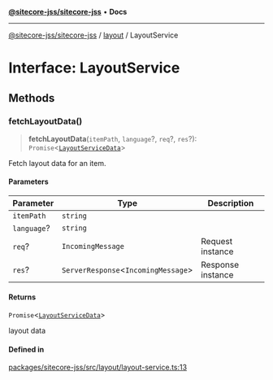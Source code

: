 [**@sitecore-jss/sitecore-jss**](../../README.md) • **Docs**

***

[@sitecore-jss/sitecore-jss](../../README.md) / [layout](../README.md) / LayoutService

# Interface: LayoutService

## Methods

### fetchLayoutData()

> **fetchLayoutData**(`itemPath`, `language`?, `req`?, `res`?): `Promise`\<[`LayoutServiceData`](LayoutServiceData.md)\>

Fetch layout data for an item.

#### Parameters

| Parameter | Type | Description |
| ------ | ------ | ------ |
| `itemPath` | `string` |  |
| `language`? | `string` |  |
| `req`? | `IncomingMessage` | Request instance |
| `res`? | `ServerResponse`\<`IncomingMessage`\> | Response instance |

#### Returns

`Promise`\<[`LayoutServiceData`](LayoutServiceData.md)\>

layout data

#### Defined in

[packages/sitecore-jss/src/layout/layout-service.ts:13](https://github.com/Sitecore/jss/blob/19bb6642e4427b5db18d1ab2d795fea2aea54ea3/packages/sitecore-jss/src/layout/layout-service.ts#L13)
